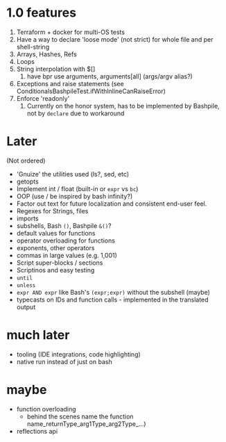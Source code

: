 # 1.0 features
1. Terraform + docker for multi-OS tests
2. Have a way to declare 'loose mode' (not strict) for whole file and per shell-string
3. Arrays, Hashes, Refs
4. Loops
5. String interpolation with $[]
   1. have bpr use arguments, arguments[all] (args/argv alias?)
6. Exceptions and raise statements (see ConditionalsBashpileTest.ifWithInlineCanRaiseError)
7. Enforce 'readonly' 
   1. Currently on the honor system, has to be implemented by Bashpile, not by `declare` due to workaround

# Later
(Not ordered)
* 'Gnuize' the utilities used (ls?, sed, etc)
* getopts
* Implement int / float (built-in or `expr` vs `bc`)
* OOP (use / be inspired by bash infinity?)
* Factor out text for future localization and consistent end-user feel.
* Regexes for Strings, files
* imports
* subshells, Bash `()`, Bashpile `&()`?
* default values for functions
* operator overloading for functions
* exponents, other operators
* commas in large values (e.g. 1,001)
* Script super-blocks / sections
* Scriptinos and easy testing
* `until`
* `unless`
* `expr AND expr` like Bash's `(expr;expr)` without the subshell (maybe)
* typecasts on IDs and function calls - implemented in the translated output

# much later
* tooling (IDE integrations, code highlighting)
* native run instead of just on bash

# maybe
* function overloading 
   * behind the scenes name the function name_returnType_arg1Type_arg2Type_...)
* reflections api